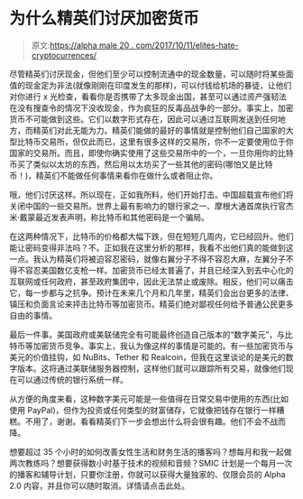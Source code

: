 # 为什么精英们讨厌加密货币

> 原文:[https://alpha male 20 . com/2017/10/11/elites-hate-cryptocurrences/](https://alphamale20.com/2017/10/11/elites-hate-cryptocurrencies/)

尽管精英们讨厌现金，但他们至少可以控制流通中的现金数量，可以随时将某些面值的现金定为非法(就像刚刚在印度发生的那样)，可以付钱给机场的暴徒，让他们对你进行 x 光检查，看看你是否携带了太多现金出国，甚至可以通过资产强韧法在没有搜查令的情况下没收现金，作为疯狂的反毒品战争的一部分。事实上，加密货币不可能做到这些。它们以数字形式存在，因此可以通过互联网发送到任何地方，而精英们对此无能为力。精英们能做的最好的事情就是控制他们自己国家的大型比特币交易所，但仅此而已，这里有很多这样的交易所，你不一定要使用位于你国家的交易所。而且，即使你确实使用了这些交易所中的一个，一旦你用你的比特币买了类似以太坊的东西，然后用以太坊买了一些其他的密码(哪怕又是比特币！)，精英们不能做任何事情来看你在做什么或者阻止你。

哦，他们讨厌这样。所以现在，正如我所料，他们开始打击。中国超载宣布他们将关闭中国的一些交易所。世界上最有影响力的银行家之一、摩根大通首席执行官杰米·戴蒙最近发表声明，称比特币和其他密码是一个骗局。

在这两种情况下，比特币的价格都大幅下跌，但在短短几周内，它已经回升。他们能让密码变得非法吗？不。正如我在这里分析的那样，我看不出他们真的能做到这一点。我认为精英们将被迫容忍密码，就像右翼分子不得不容忍大麻，左翼分子不得不容忍美国数亿支枪一样。加密货币已经太普遍了，并且已经深入到去中心化的互联网或任何政府，甚至政府集团中，因此无法禁止或废除。相反，他们可以痛击它，每一步都与之抗争。预计在未来几个月和几年里，精英们会出台更多的法律、镇压和负面言论来抨击比特币等加密货币。精英们绝对鄙视任何给予普通公民更多自由的事情。

最后一件事。美国政府或美联储完全有可能最终创造自己版本的“数字美元”，与比特币等加密货币竞争。事实上，我认为像这样的事情是可能的。有一些加密货币与美元的价值挂钩，如 NuBits、Tether 和 Realcoin，但我在这里谈论的是美元的数字版本。这将通过美联储服务器控制，这样他们就可以跟踪所有交易，就像他们现在可以通过传统的银行系统一样。

从方便的角度来看，这种数字美元可能是一些值得在日常交易中使用的东西(比如使用 PayPal)，但作为投资或任何类型的财富储存，它就像把钱存在银行一样糟糕。不用了，谢谢。看看精英们下一步会想出什么将会很有趣。他们不会不战而降。

想要超过 35 个小时的如何改善女性生活和财务生活的播客吗？想每月和我一起做两次教练吗？想要获得数小时基于技术的视频和音频？SMIC 计划是一个每月一次的播客和辅导计划，只要你注册，你就可以获得大量独家的、仅限会员的 Alpha 2.0 内容，并且你可以随时取消。详情请点击此处。